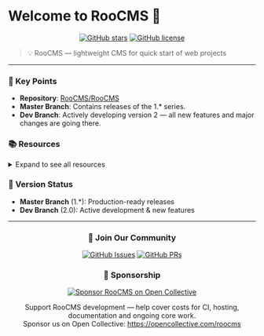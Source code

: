 # Welcome to RooCMS 🚀

<div align="center">
  
[![GitHub stars](https://img.shields.io/github/stars/RooCMS/RooCMS)](https://github.com/RooCMS/RooCMS/stargazers)
[![GitHub license](https://img.shields.io/github/license/RooCMS/RooCMS)](https://github.com/RooCMS/RooCMS/blob/master/LICENSE)

</div>

> 💡 RooCMS — lightweight CMS for quick start of web projects

---

### 🎯 Key Points
- **Repository**: [RooCMS/RooCMS](https://github.com/RooCMS/RooCMS)
- **Master Branch**: Contains releases of the 1.* series.
- **Dev Branch**: Actively developing version 2 — all new features and major changes are going there.


### 📚 Resources
<details>
<summary>Expand to see all resources</summary>

- **Main repository**: [RooCMS/RooCMS](https://github.com/RooCMS/RooCMS)
- **Documentation** and auxiliary md files are located in the root of the repository and in the `docs/` folders (if any).
- To review the current development status, see the `dev` branch.

</details>

### 🔄 Version Status
- **Master Branch** (1.*): Production-ready releases
- **Dev Branch** (2.0): Active development & new features

---

<div align="center">
  
### 🤝 Join Our Community

[![GitHub Issues](https://img.shields.io/github/issues/RooCMS/RooCMS)](https://github.com/RooCMS/RooCMS/issues)
[![GitHub PRs](https://img.shields.io/github/issues-pr/RooCMS/RooCMS)](https://github.com/RooCMS/RooCMS/pulls)

### 💖 Sponsorship

[![Sponsor RooCMS on Open Collective](https://img.shields.io/badge/sponsor-Open%20Collective-FF4785?logo=opencollective&style=flat)](https://opencollective.com/roocms)

Support RooCMS development — help cover costs for CI, hosting, documentation and ongoing core work.  
Sponsor us on Open Collective: https://opencollective.com/roocms

</div>
